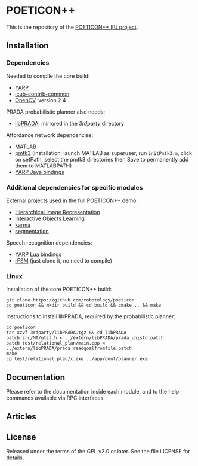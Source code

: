 POETICON++
==========

This is the repository of the [POETICON++ EU project](http://www.poeticon.eu).

## Installation

### Dependencies

Needed to compile the core build:
- [YARP](https://github.com/robotology/yarp)
- [icub-contrib-common](https://github.com/robotology/icub-contrib-common)
- [OpenCV](http://opencv.org/downloads.html), version 2.4

PRADA probabilistic planner also needs:
- [libPRADA](http://www.informatik.uni-hamburg.de/ML/contents/people/lang/private/prada/), mirrored in the *3rdparty* directory

Affordance network dependencies:
- MATLAB
- [pmtk3](https://github.com/probml/pmtk3) (installation: launch MATLAB as superuser, run ```initPmtk3.m```, click on setPath, select the pmtk3 directories then Save to permanently add them to MATLABPATH)
- [YARP Java bindings](http://www.yarp.it/yarp_swig.html)

### Additional dependencies for specific modules

External projects used in the full POETICON++ demo:
- [Hierarchical Image Representation](https://github.com/robotology/himrep)
- [Interactive Objects Learning](https://github.com/robotology/iol)
- [karma](https://github.com/robotology/karma)
- [segmentation](https://github.com/robotology/segmentation)

Speech recognition dependencies:
- [YARP Lua bindings](http://wiki.icub.org/yarpdoc/yarp_swig.html)
- [rFSM](https://github.com/kmarkus/rFSM) (just clone it, no need to compile)

### Linux

Installation of the core POETICON++ build:

    git clone https://github.com/robotology/poeticon
    cd poeticon && mkdir build && cd build && cmake .. && make

Instructions to install libPRADA, required by the probabilistic planner:

    cd poeticon
    tar xzvf 3rdparty/libPRADA.tgz && cd libPRADA
    patch src/MT/util.h < ../extern/libPRADA/prada_unistd.patch
    patch test/relational_plan/main.cpp < ../extern/libPRADA/prada_readgoalfromfile.patch
    make
    cp test/relational_plan/x.exe ../app/conf/planner.exe

## Documentation

Please refer to the documentation inside each module, and to the help commands available via RPC interfaces.

## Articles

## License

Released under the terms of the GPL v2.0 or later. See the file LICENSE for details.
